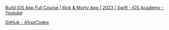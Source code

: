 [Build iOS App Full Course | Rick & Morty App | 2023 | Swift - iOS Academy - Youtube](https://youtu.be/fTGA8cjbf5Y?si=v0uyfp1NcuOjlWBR)

[GitHub - AfrazCodes](https://github.com/AfrazCodes/RickAndMortyiOSApp)
